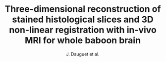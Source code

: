 ---
author: J. Dauguet et al.
title: Three-dimensional reconstruction of stained histological slices and 3D non-linear registration with in-vivo MRI for whole baboon brain
journal: Journal of Neuroscience Methods
year: 2007
type: article
doi: 10.1016/j.jneumeth.2007.04.017
---